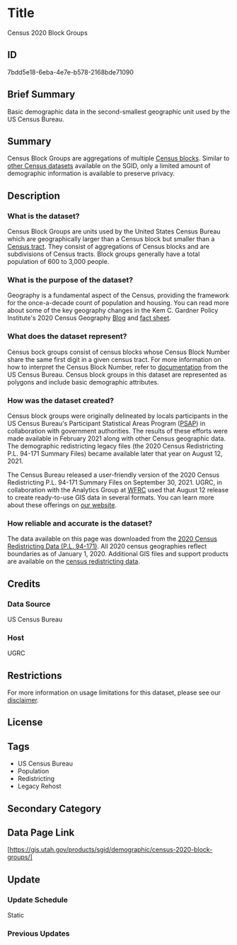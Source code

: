 # Title

Census 2020 Block Groups

## ID

7bdd5e18-6eba-4e7e-b578-2168bde71090

## Brief Summary

Basic demographic data in the second-smallest geographic unit used by the US Census Bureau.

## Summary

Census Block Groups are aggregations of multiple [Census blocks](https://gis.utah.gov/products/sgid/demographic/census-2020-block-groups/). Similar to [other Census datasets](https://gis.utah.gov/products/sgid/demographic/) available on the SGID, only a limited amount of demographic information is available to preserve privacy.

## Description

### What is the dataset?

Census Block Groups are units used by the United States Census Bureau which are geographically larger than a Census block but smaller than a [Census tract](https://gis.utah.gov/products/sgid/demographic/census-2020-tracts/). They consist of aggregations of Census blocks and are subdivisions of Census tracts. Block groups generally have a total population of 600 to 3,000 people.

### What is the purpose of the dataset?

Geography is a fundamental aspect of the Census, providing the framework for the once-a-decade count of population and housing. You can read more about some of the key geography changes in the Kem C. Gardner Policy Institute's 2020 Census Geography [Blog](https://gardner.utah.edu/blog/blog-whats-new-in-utahs-census-2020-geography/) and [fact sheet](https://d36oiwf74r1rap.cloudfront.net/wp-content/uploads/Geog-FS-Mar2021.pdf).

### What does the dataset represent?

Census bock groups consist of census blocks whose Census Block Number share the same first digit in a given census tract. For more information on how to interpret the Census Block Number, refer to [documentation](https://www.census.gov/newsroom/blogs/random-samplings/2011/07/what-are-census-blocks.html) from the US Census Bureau. Census block groups in this dataset are represented as polygons and include basic demographic attributes.

### How was the dataset created?

Census block groups were originally delineated by locals participants in the US Census Bureau's Participant Statistical Areas Program ([PSAP](https://www.census.gov/programs-surveys/decennial-census/about/psap.html)) in collaboration with government authorities. The results of these efforts were made available in February 2021 along with other Census geographic data. The demographic redistricting legacy files (the 2020 Census Redistricting P.L. 94-171 Summary Files) became available later that year on August 12, 2021.

The Census Bureau released a user-friendly version of the 2020 Census Redistricting P.L. 94-171 Summary Files on September 30, 2021. UGRC, in collaboration with the Analytics Group at [WFRC](https://wfrc.org/) used that August 12 release to create ready-to-use GIS data in several formats. You can learn more about these offerings on [our website](https://gis.utah.gov/blog/2021-08-31-census-2020-redistricting-data/).

### How reliable and accurate is the dataset?

The data available on this page was downloaded from the [2020 Census Redistricting Data (P.L. 94-171)](https://www.census.gov/programs-surveys/decennial-census/about/rdo/summary-files.html#P2). All 2020 census geographies reflect boundaries as of January 1, 2020. Additional GIS files and support products are available on the [census redistricting data](https://www.census.gov/programs-surveys/decennial-census/about/rdo/summary-files.html#P2).

## Credits

### Data Source

US Census Bureau

### Host

UGRC

## Restrictions

For more information on usage limitations for this dataset, please see our [disclaimer](https://gis.utah.gov/documentation/policy/license/#disclaimer).

## License

## Tags

- US Census Bureau
- Population
- Redistricting
- Legacy Rehost

## Secondary Category

## Data Page Link

[https://gis.utah.gov/products/sgid/demographic/census-2020-block-groups/]

## Update

### Update Schedule

Static

### Previous Updates
